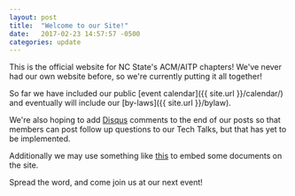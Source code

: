 ```yaml
---
layout: post
title:  "Welcome to our Site!"
date:   2017-02-23 14:57:57 -0500
categories: update
---
```


This is the official website for NC State's ACM/AITP chapters! We've never had
our own website before, so we're currently putting it all together!

So far we have included our public [event calendar]({{ site.url }}/calendar/)
and eventually will include our [by-laws]({{ site.url }}/bylaw).

We're also hoping to add [Disqus](https://disqus.com/) comments to the end of
our posts so that members can post follow up questions to our Tech Talks,
but that has yet to be implemented.

Additionally we may use something like
[this](http://jamesonzimmer.com/simple-pdf-embed-for-jekyll/) to embed some
documents on the site.

Spread the word, and come join us at our next event!
